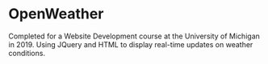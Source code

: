 # OpenWeather

Completed for a Website Development course at the University of Michigan in 2019. 
Using JQuery and HTML to display real-time updates on weather conditions.
